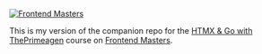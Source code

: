[![Frontend Masters](https://static.frontendmasters.com/assets/brand/logos/full.png)](https://frontendmasters.com)

This is my version of the companion repo for the [HTMX & Go with ThePrimeagen](https://frontendmasters.com/courses/htmx) course on [Frontend Masters](https://frontendmasters.com).
